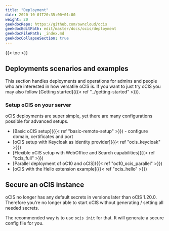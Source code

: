 ```yaml
---
title: "Deployment"
date: 2020-10-01T20:35:00+01:00
weight: 20
geekdocRepo: https://github.com/owncloud/ocis
geekdocEditPath: edit/master/docs/ocis/deployment
geekdocFilePath: _index.md
geekdocCollapseSection: true
---
```


{{< toc >}}

## Deployments scenarios and examples
This section handles deployments and operations for admins and people who are interested in how versatile oCIS is. If you want to just try oCIS you may also follow [Getting started]({{< ref "../getting-started" >}}).

### Setup oCIS on your server
oCIS deployments are super simple, yet there are many configurations possible for advanced setups.

- [Basic oCIS setup]({{< ref "basic-remote-setup" >}}) - configure domain, certificates and port
- [oCIS setup with Keycloak as identity provider]({{< ref "ocis_keycloak" >}})
- [Flexible oCIS setup with WebOffice and Search capabilities]({{< ref "ocis_full" >}})
- [Parallel deployment of oC10 and oCIS]({{< ref "oc10_ocis_parallel" >}})
- [oCIS with the Hello extension example]({{< ref "ocis_hello" >}})


## Secure an oCIS instance

oCIS no longer has any default secrets in versions later than oCIS 1.20.0. Therefore you're no
longer able to start oCIS without generating / setting all needed secrets.

The recommended way is to use `ocis init` for that. It will generate a secure config file for you.
